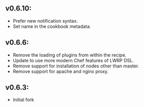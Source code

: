 ## v0.6.10:

* Prefer new notification syntax.
* Set name in the cookbook metadata.

## v0.6.6:

* Remove the loading of plugins from within the recipe.
* Update to use more modern Chef features of LWRP DSL.
* Remove support for installation of nodes other than master.
* Remove support for apache and nginx proxy.

## v0.6.3:

* Initial fork
